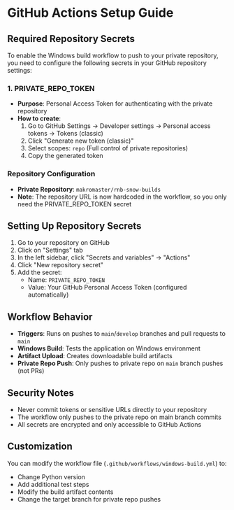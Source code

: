# GitHub Actions Setup Guide

## Required Repository Secrets

To enable the Windows build workflow to push to your private repository, you need to configure the following secrets in your GitHub repository settings:

### 1. PRIVATE_REPO_TOKEN
- **Purpose**: Personal Access Token for authenticating with the private repository
- **How to create**:
  1. Go to GitHub Settings → Developer settings → Personal access tokens → Tokens (classic)
  2. Click "Generate new token (classic)"
  3. Select scopes: `repo` (Full control of private repositories)
  4. Copy the generated token

### Repository Configuration
- **Private Repository**: `makromaster/rnb-snow-builds`
- **Note**: The repository URL is now hardcoded in the workflow, so you only need the PRIVATE_REPO_TOKEN secret

## Setting Up Repository Secrets

1. Go to your repository on GitHub
2. Click on "Settings" tab
3. In the left sidebar, click "Secrets and variables" → "Actions"
4. Click "New repository secret"
5. Add the secret:
   - Name: `PRIVATE_REPO_TOKEN`
   - Value: Your GitHub Personal Access Token (configured automatically)

## Workflow Behavior

- **Triggers**: Runs on pushes to `main`/`develop` branches and pull requests to `main`
- **Windows Build**: Tests the application on Windows environment
- **Artifact Upload**: Creates downloadable build artifacts
- **Private Repo Push**: Only pushes to private repo on `main` branch pushes (not PRs)

## Security Notes

- Never commit tokens or sensitive URLs directly to your repository
- The workflow only pushes to the private repo on main branch commits
- All secrets are encrypted and only accessible to GitHub Actions

## Customization

You can modify the workflow file (`.github/workflows/windows-build.yml`) to:
- Change Python version
- Add additional test steps
- Modify the build artifact contents
- Change the target branch for private repo pushes